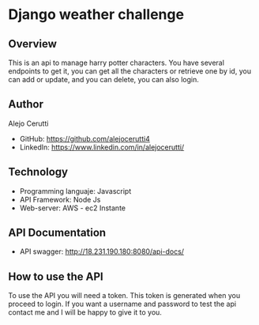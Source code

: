 # Django weather challenge

## Overview

This is an api to manage harry potter characters. You have several endpoints to get it, you can get all the characters or retrieve one by id, you can add or update, and you can delete, you can also login.

## Author

Alejo Cerutti

- GitHub: https://github.com/alejocerutti4
- LinkedIn: https://www.linkedin.com/in/alejocerutti/

## Technology

- Programming languaje: Javascript
- API Framework: Node Js
- Web-server: AWS - ec2 Instante

## API Documentation
- API swagger: http://18.231.190.180:8080/api-docs/

## How to use the API

To use the API you will need a token. This token is generated when you proceed to login. If you want a username and password to test the api contact me and I will be happy to give it to you.
